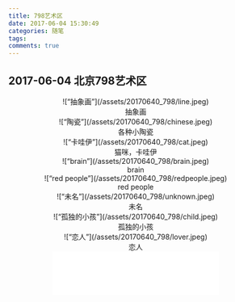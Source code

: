 ```yaml
---
title: 798艺术区
date: 2017-06-04 15:30:49
categories: 随笔
tags: 
comments: true
---
```


## 2017-06-04 北京798艺术区

<center>![“抽象画”](/assets/20170640_798/line.jpeg)</center>  
<center>抽象画</center>
<!--more-->
<center>![“陶瓷”](/assets/20170640_798/chinese.jpeg)</center>
<center>各种小陶瓷</center>

<center>![“卡哇伊”](/assets/20170640_798/cat.jpeg) </center>
<center>猫咪，卡哇伊</center>

<center>![“brain”](/assets/20170640_798/brain.jpeg) </center>
<center>brain</center>

<center>![“red people”](/assets/20170640_798/redpeople.jpeg)</center>
<center>red people</center>

<center>![“未名”](/assets/20170640_798/unknown.jpeg) </center>
<center>未名</center>

<center>![“孤独的小孩”](/assets/20170640_798/child.jpeg) </center> 
<center>孤独的小孩</center>

<center>![“恋人”](/assets/20170640_798/lover.jpeg) </center>
<center>恋人</center>

<center><iframe frameborder="no" border="0" marginwidth="0" marginheight="0" width=330 height=86 src="//music.163.com/outchain/player?type=2&id=28476557&auto=1&height=66"></iframe></center>
